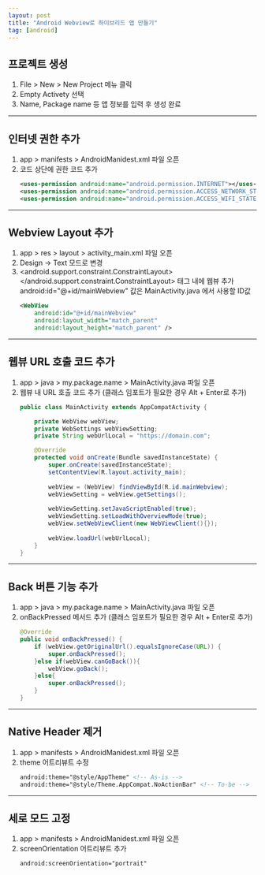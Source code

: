 ```yaml
---
layout: post
title: "Android Webview로 하이브리드 앱 만들기"
tag: [android]
---
```


## 프로젝트 생성
1. File > New > New Project 메뉴 클릭
2. Empty Activety 선택
3. Name, Package name 등 앱 정보를 입력 후 생성 완료


---

## 인터넷 권한 추가
1. app > manifests > AndroidManidest.xml 파일 오픈
2. <application></application> 코드 상단에 권한 코드 추가
    ~~~xml 
    <uses-permission android:name="android.permission.INTERNET"></uses-permission>
    <uses-permission android:name="android.permission.ACCESS_NETWORK_STATE"></uses-permission>
    <uses-permission android:name="android.permission.ACCESS_WIFI_STATE"></uses-permission>
    ~~~

---

## Webview Layout 추가
1. app > res > layout > activity_main.xml 파일 오픈
2. Design -> Text 모드로 변경
3. <android.support.constraint.ConstraintLayout></android.support.constraint.ConstraintLayout> 태그 내에 웹뷰 추가
    android:id="@+id/mainWebview" 값은 MainActivity.java 에서 사용할 ID값
    ~~~xml
    <WebView
        android:id="@+id/mainWebview"
        android:layout_width="match_parent"
        android:layout_height="match_parent" />
    ~~~

---

## 웹뷰 URL 호출 코드 추가
1. app > java > my.package.name > MainActivity.java 파일 오픈
2. 웹뷰 내 URL 호출 코드 추가 (클래스 임포트가 필요한 경우 Alt + Enter로 추가)
    ~~~java
    public class MainActivity extends AppCompatActivity {

        private WebView webView;
        private WebSettings webViewSetting;
        private String webUrlLocal = "https://domain.com";

        @Override
        protected void onCreate(Bundle savedInstanceState) {
            super.onCreate(savedInstanceState);
            setContentView(R.layout.activity_main);
            
            webView = (WebView) findViewById(R.id.mainWebview);
            webViewSetting = webView.getSettings();
            
            webViewSetting.setJavaScriptEnabled(true);
            webViewSetting.setLoadWithOverviewMode(true);
            webView.setWebViewClient(new WebViewClient(){});
            
            webView.loadUrl(webUrlLocal);
        }
    }
    ~~~

---

## Back 버튼 기능 추가
1. app > java > my.package.name > MainActivity.java 파일 오픈
2. onBackPressed 메서드 추가 (클래스 임포트가 필요한 경우 Alt + Enter로 추가)
    ~~~java
    @Override
    public void onBackPressed() {
        if (webView.getOriginalUrl().equalsIgnoreCase(URL)) {
            super.onBackPressed();
        }else if(webView.canGoBack()){
            webView.goBack();
        }else{
            super.onBackPressed();
        }
    }
    ~~~

--- 

## Native Header 제거
1. app > manifests > AndroidManidest.xml 파일 오픈
2. theme 어트리뷰트 수정
    ~~~xml
    android:theme="@style/AppTheme" <!-- As-is -->
    android:theme="@style/Theme.AppCompat.NoActionBar" <!-- To-be -->
    ~~~

---

## 세로 모드 고정
1. app > manifests > AndroidManidest.xml 파일 오픈
2. screenOrientation 어트리뷰트 추가
    ~~~xml
    android:screenOrientation="portrait"
    ~~~
